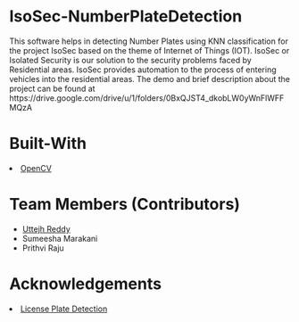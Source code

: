 <h1>IsoSec-NumberPlateDetection</h1>
<p>
    This software helps in detecting Number Plates using KNN classification for the project IsoSec based on the theme of Internet of Things (IOT). IsoSec or Isolated Security is our solution to the security problems faced by Residential areas. IsoSec provides automation to the process of entering vehicles into the residential areas.
      The demo and brief description about the project can be found at https://drive.google.com/drive/u/1/folders/0BxQJST4_dkobLW0yWnFlWFFMQzA
</p>

<h1>Built-With</h1>
<li><a href="http://opencv.org/">OpenCV</a></li>

<h1>Team Members (Contributors)</h1>
<ul>
  <li><a href="">Uttejh Reddy</a></li>
  <li>Sumeesha Marakani</li>
  <li>Prithvi Raju</li>
</ul>

<h1>Acknowledgements</h1>
<li><a href="https://www.youtube.com/watch?v=fJcl6Gw1D8k">License Plate Detection</a></li>
